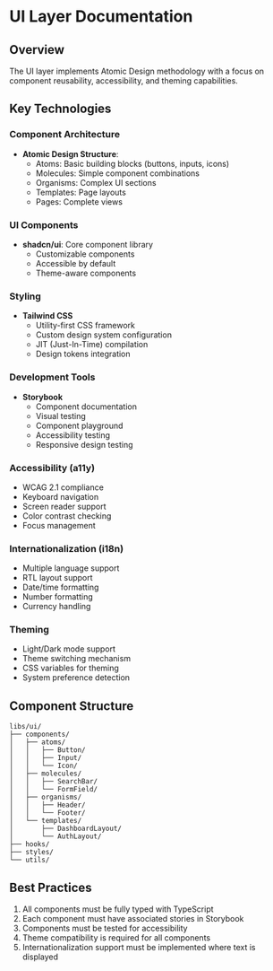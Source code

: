 # UI Layer Documentation

## Overview

The UI layer implements Atomic Design methodology with a focus on component reusability, accessibility, and theming capabilities.

## Key Technologies

### Component Architecture
- **Atomic Design Structure**:
  - Atoms: Basic building blocks (buttons, inputs, icons)
  - Molecules: Simple component combinations
  - Organisms: Complex UI sections
  - Templates: Page layouts
  - Pages: Complete views

### UI Components
- **shadcn/ui**: Core component library
  - Customizable components
  - Accessible by default
  - Theme-aware components

### Styling
- **Tailwind CSS**
  - Utility-first CSS framework
  - Custom design system configuration
  - JIT (Just-In-Time) compilation
  - Design tokens integration

### Development Tools
- **Storybook**
  - Component documentation
  - Visual testing
  - Component playground
  - Accessibility testing
  - Responsive design testing

### Accessibility (a11y)
- WCAG 2.1 compliance
- Keyboard navigation
- Screen reader support
- Color contrast checking
- Focus management

### Internationalization (i18n)
- Multiple language support
- RTL layout support
- Date/time formatting
- Number formatting
- Currency handling

### Theming
- Light/Dark mode support
- Theme switching mechanism
- CSS variables for theming
- System preference detection

## Component Structure
```
libs/ui/
├── components/
│   ├── atoms/
│   │   ├── Button/
│   │   ├── Input/
│   │   └── Icon/
│   ├── molecules/
│   │   ├── SearchBar/
│   │   └── FormField/
│   ├── organisms/
│   │   ├── Header/
│   │   └── Footer/
│   └── templates/
│       ├── DashboardLayout/
│       └── AuthLayout/
├── hooks/
├── styles/
└── utils/
```

## Best Practices
1. All components must be fully typed with TypeScript
2. Each component must have associated stories in Storybook
3. Components must be tested for accessibility
4. Theme compatibility is required for all components
5. Internationalization support must be implemented where text is displayed
